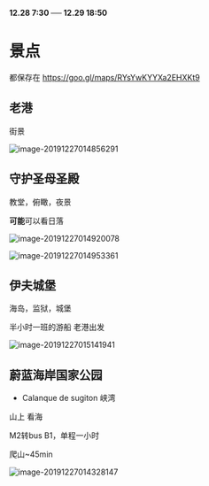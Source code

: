 **12.28 7:30 ── 12.29 18:50**

# 景点

都保存在 https://goo.gl/maps/RYsYwKYYXa2EHXKt9

## 老港

街景

![image-20191227014856291](https://i.imgur.com/ybqWw8P.png)

## 守护圣母圣殿

教堂，俯瞰，夜景

**可能**可以看日落

![image-20191227014920078](https://i.imgur.com/R4OQidY.png)

![image-20191227014953361](https://i.imgur.com/ctyxSum.png)

## 伊夫城堡

海岛，监狱，城堡

半小时一班的游船 老港出发

![image-20191227015141941](https://i.imgur.com/45Dq1tf.png)

## 蔚蓝海岸国家公园

-   Calanque de sugiton 峡湾

山上 看海

M2转bus B1，单程一小时

爬山~45min

![image-20191227014328147](https://i.imgur.com/EFi4gGK.png)